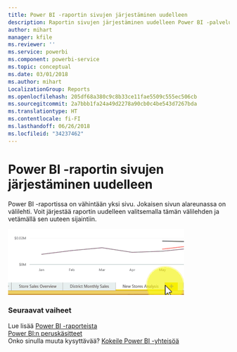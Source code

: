 ```yaml
---
title: Power BI -raportin sivujen järjestäminen uudelleen
description: Raportin sivujen järjestäminen uudelleen Power BI -palvelussa ja Power BI Desktopissa
author: mihart
manager: kfile
ms.reviewer: ''
ms.service: powerbi
ms.component: powerbi-service
ms.topic: conceptual
ms.date: 03/01/2018
ms.author: mihart
LocalizationGroup: Reports
ms.openlocfilehash: 205df68a380c9c8b33ce11fae5509c555ec506cb
ms.sourcegitcommit: 2a7bbb1fa24a49d2278a90cb0c4be543d7267bda
ms.translationtype: HT
ms.contentlocale: fi-FI
ms.lasthandoff: 06/26/2018
ms.locfileid: "34237462"
---
```

# <a name="reorder-pages-in-a-report-in-power-bi"></a>Power BI -raportin sivujen järjestäminen uudelleen
Power BI -raportissa on vähintään yksi sivu.  Jokaisen sivun alareunassa on välilehti.  Voit järjestää raportin uudelleen valitsemalla tämän välilehden ja vetämällä sen uuteen sijaintiin.

![video](media/service-report-reorder-pages/reorder.gif)

### <a name="next-steps"></a>Seuraavat vaiheet
Lue lisää [Power BI -raporteista](service-reports.md)  
[Power BI:n peruskäsitteet](service-basic-concepts.md)  
Onko sinulla muuta kysyttävää? [Kokeile Power BI -yhteisöä](http://community.powerbi.com/)

